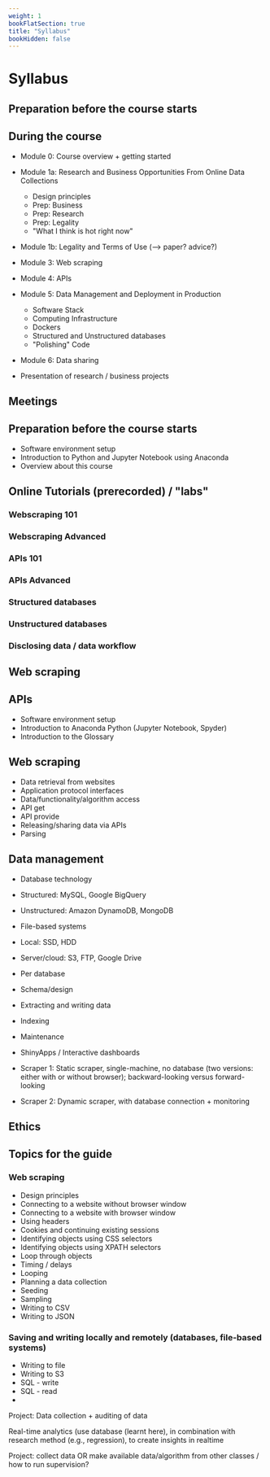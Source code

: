```yaml
---
weight: 1
bookFlatSection: true
title: "Syllabus"
bookHidden: false
---
```


# Syllabus

## Preparation before the course starts

## During the course

- Module 0: Course overview + getting started

- Module 1a: Research and Business Opportunities From Online Data Collections
  - Design principles
  - Prep: Business
  - Prep: Research
  - Prep: Legality
  - "What I think is hot right now"

- Module 1b: Legality and Terms of Use (--> paper? advice?)

- Module 3: Web scraping
- Module 4: APIs

- Module 5: Data Management and Deployment in Production
  - Software Stack
  - Computing Infrastructure
  - Dockers
  - Structured and Unstructured databases
  - "Polishing" Code

- Module 6: Data sharing

- Presentation of research / business projects

## Meetings


## Preparation before the course starts

- Software environment setup
- Introduction to Python and Jupyter Notebook using Anaconda
- Overview about this course


## Online Tutorials (prerecorded) / "labs"

### Webscraping 101

### Webscraping Advanced

### APIs 101

### APIs Advanced

### Structured databases

### Unstructured databases

### Disclosing data / data workflow

## Web scraping

## APIs

- Software environment setup
- Introduction to Anaconda Python (Jupyter Notebook, Spyder)
- Introduction to the Glossary

## Web scraping

- Data retrieval from websites
- Application protocol interfaces
- Data/functionality/algorithm access
- API get
- API provide
- Releasing/sharing data via APIs
- Parsing

## Data management

- Database technology
- Structured: MySQL, Google BigQuery
- Unstructured: Amazon DynamoDB, MongoDB
- File-based systems
- Local: SSD, HDD
- Server/cloud: S3, FTP, Google Drive
- Per database
- Schema/design
- Extracting and writing data
- Indexing
- Maintenance
- ShinyApps / Interactive dashboards


- Scraper 1: Static scraper, single-machine, no database (two versions: either with or without browser); backward-looking versus forward-looking
- Scraper 2: Dynamic scraper, with database connection + monitoring

## Ethics

## Topics for the guide

### Web scraping

- Design principles
- Connecting to a website without browser window
- Connecting to a website with browser window
- Using headers
- Cookies and continuing existing sessions
- Identifying objects using CSS selectors
- Identifying objects using XPATH selectors
- Loop through objects
- Timing / delays
- Looping
- Planning a data collection
- Seeding
- Sampling
- Writing to CSV
- Writing to JSON

### Saving and writing locally and remotely (databases, file-based systems)
- Writing to file
- Writing to S3
- SQL - write
- SQL - read
-

Project: Data collection + auditing of data

Real-time analytics (use database (learnt here), in combination with research method (e.g., regression), to create insights in realtime

Project: collect data OR make available data/algorithm from other classes / how to run supervision?
